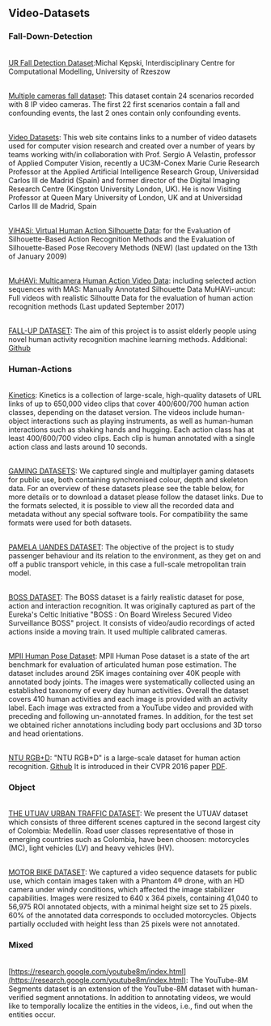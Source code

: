 ## Video-Datasets


### Fall-Down-Detection

<br> [UR Fall Detection Dataset](http://fenix.ur.edu.pl/~mkepski/ds/uf.html):Michal Kępski, Interdisciplinary Centre for Computational Modelling, University of Rzeszow

<br> [Multiple cameras fall dataset](https://www.iro.umontreal.ca/~labimage/Dataset/): This dataset contain 24 scenarios recorded with 8 IP video cameras. The first 22 first scenarios contain a fall and confounding events, the last 2 ones contain only confounding events.

<br> [Video Datasets](http://videodatasets.org/): This web site contains links to a number of video datasets used for computer vision research and created over a number of years by teams working with/in collaboration with  Prof. Sergio A Velastin, professor of Applied Computer Vision, recently a UC3M-Conex Marie Curie Research Professor at the Applied Artificial Intelligence Research Group, Universidad Carlos III de Madrid (Spain) and former director of the Digital Imaging Research Centre (Kingston University London, UK). He is now Visiting Professor at Queen Mary University of London, UK and at Universidad Carlos III de Madrid, Spain

<br> [ViHASi: Virtual Human Action Silhouette Data](http://velastin.dynu.com/VIHASI/): for the Evaluation of Silhouette-Based Action Recognition Methods and the Evaluation of Silhouette-Based Pose Recovery Methods (NEW) (last updated on the 13th of January 2009)

<br> [MuHAVi: Multicamera Human Action Video Data](http://velastin.dynu.com/MuHAVi-MAS/): including selected action sequences with MAS: Manually Annotated Silhouette Data MuHAVi-uncut: Full videos with realistic Silhoutte Data for the evaluation of human action recognition methods (Last updated September 2017) 

<br> [FALL-UP DATASET](https://sites.google.com/up.edu.mx/har-up/): The aim of this project is to assist elderly people using novel human activity recognition machine learning methods. Additional: [Github](https://github.com/jpnm561/HAR-UP)

### Human-Actions

<br> [Kinetics](https://github.com/cvdfoundation/kinetics-dataset): Kinetics is a collection of large-scale, high-quality datasets of URL links of up to 650,000 video clips that cover 400/600/700 human action classes, depending on the dataset version. The videos include human-object interactions such as playing instruments, as well as human-human interactions such as shaking hands and hugging. Each action class has at least 400/600/700 video clips. Each clip is human annotated with a single action class and lasts around 10 seconds.

<br> [GAMING DATASETS](http://velastin.dynu.com/G3D/index.html): We captured single and multiplayer gaming datasets for public use, both containing synchronised colour, depth and skeleton data. For an overview of these datasets please see the table below, for more details or to download a dataset please follow the dataset links. Due to the formats selected, it is possible to view all the recorded data and metadata without any special software tools. For compatibility the same formats were used for both datasets. 

<br> [PAMELA UANDES DATASET](http://videodatasets.org/PAMELA-UANDES): The objective of the project is to study passenger behaviour and its relation to the environment, as they get on and off a public transport vehicle, in this case a full-scale metropolitan train model. 

<br> [BOSS DATASET](http://videodatasets.org/BOSSdata): The BOSS dataset is a fairly realistic dataset for pose, action and interaction recognition. It was originally captured as part of the Eureka's Celtic Initiative "BOSS : On Board Wireless Secured Video Surveillance BOSS" project. It consists of video/audio recordings of acted actions inside a moving train. It used multiple calibrated cameras.

<br> [MPII Human Pose Dataset](http://human-pose.mpi-inf.mpg.de/): MPII Human Pose dataset is a state of the art benchmark for evaluation of articulated human pose estimation. The dataset includes around 25K images containing over 40K people with annotated body joints. The images were systematically collected using an established taxonomy of every day human activities. Overall the dataset covers 410 human activities and each image is provided with an activity label. Each image was extracted from a YouTube video and provided with preceding and following un-annotated frames. In addition, for the test set we obtained richer annotations including body part occlusions and 3D torso and head orientations. 

<br> [NTU RGB+D](https://rose1.ntu.edu.sg/dataset/actionRecognition/): "NTU RGB+D" is a large-scale dataset for human action recognition. [Github](https://github.com/shahroudy/NTURGB-D) It is introduced in their CVPR 2016 paper [PDF](https://www.cv-foundation.org/openaccess/content_cvpr_2016/papers/Shahroudy_NTU_RGBD_A_CVPR_2016_paper.pdf).

### Object

<br> [THE UTUAV URBAN TRAFFIC DATASET](http://videodatasets.org/UTUAV): We present the UTUAV dataset which consists of three different scenes captured in the second largest city of Colombia: Medellín. Road user classes representative of those in emerging countries such as Colombia, have been choosen: motorcycles (MC), light vehicles (LV) and heavy vehicles (HV). 

<br> [MOTOR BIKE DATASET](http://videodatasets.org/UrbanMotorbike): We captured a video sequence datasets for public use, which contain images taken with a Phantom 4® drone, with an HD camera under windy conditions, which affected the image stabilizer capabilities.  Images were resized to 640 x 364 pixels, containing 41,040 to 56,975 ROI annotated objects, with a minimal height size set to 25 pixels. 60% of the annotated data corresponds to occluded motorcycles. Objects partially occluded with height less than 25 pixels were not annotated.

### Mixed

<br> [https://research.google.com/youtube8m/index.html](https://research.google.com/youtube8m/index.html): The YouTube-8M Segments dataset is an extension of the YouTube-8M dataset with human-verified segment annotations. In addition to annotating videos, we would like to temporally localize the entities in the videos, i.e., find out when the entities occur.

